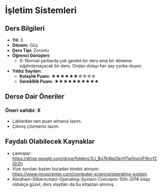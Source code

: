 # İşletim Sistemleri

## Ders Bilgileri

- **Yıl:** 3
- **Dönem:** Güz
- **Ders Tipi:** Zorunlu
- **Öğrenci Görüşleri:**
  - X: Normal şartlarda çok gerekli bir ders ama bir döneme sığdırılamayacak bir ders. Ondan dolayı her şey çorba oluyor.
- **Yıldız Sayıları:**
  - **Kolaylık Puanı:** ★★★★★★☆☆☆☆
  - **Gereklilik Puanı:** ★★★★★★★★★★

## Derse Dair Öneriler

### Öneri sahibi: X
- Lablardan tam puan almanız lazım.
- Çıkmış çözmeniz lazım.

## Faydalı Olabilecek Kaynaklar

- çıkmışlar: https://drive.google.com/drive/folders/1LI_Bo7kWqI2krHTw0noUFl9crfZSlrZh
- Vize soruları bazen buradan birebir alınıyor: https://www.mcqscenter.com/computer-science/operating-system
- Abraham-Silberschatz-Operating-System-Concepts-10th-2018 kitap oldukça güzel, ders slaytları da bu kitaptan alınmış.
